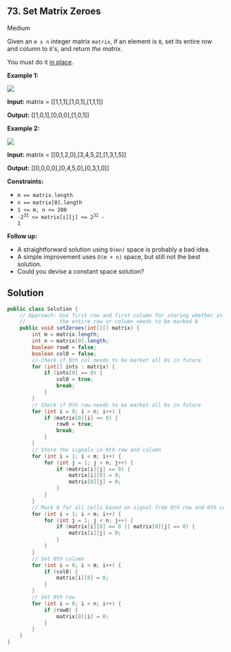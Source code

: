## 73\. Set Matrix Zeroes

Medium

Given an `m x n` integer matrix `matrix`, if an element is `0`, set its entire row and column to `0`'s, and return _the matrix_.

You must do it [in place](https://en.wikipedia.org/wiki/In-place_algorithm).

**Example 1:**

![](https://assets.leetcode.com/uploads/2020/08/17/mat1.jpg)

**Input:** matrix = \[\[1,1,1],[1,0,1],[1,1,1]]

**Output:** [[1,0,1],[0,0,0],[1,0,1]] 

**Example 2:**

![](https://assets.leetcode.com/uploads/2020/08/17/mat2.jpg)

**Input:** matrix = \[\[0,1,2,0],[3,4,5,2],[1,3,1,5]]

**Output:** [[0,0,0,0],[0,4,5,0],[0,3,1,0]] 

**Constraints:**

*   `m == matrix.length`
*   `n == matrix[0].length`
*   `1 <= m, n <= 200`
*   <code>-2<sup>31</sup> <= matrix[i][j] <= 2<sup>31</sup> - 1</code>

**Follow up:**

*   A straightforward solution using `O(mn)` space is probably a bad idea.
*   A simple improvement uses `O(m + n)` space, but still not the best solution.
*   Could you devise a constant space solution?

## Solution

```java
public class Solution {
    // Approach: Use first row and first column for storing whether in future
    //           the entire row or column needs to be marked 0
    public void setZeroes(int[][] matrix) {
        int m = matrix.length;
        int n = matrix[0].length;
        boolean row0 = false;
        boolean col0 = false;
        // Check if 0th col needs to be market all 0s in future
        for (int[] ints : matrix) {
            if (ints[0] == 0) {
                col0 = true;
                break;
            }
        }
        // Check if 0th row needs to be market all 0s in future
        for (int i = 0; i < n; i++) {
            if (matrix[0][i] == 0) {
                row0 = true;
                break;
            }
        }
        // Store the signals in 0th row and column
        for (int i = 1; i < m; i++) {
            for (int j = 1; j < n; j++) {
                if (matrix[i][j] == 0) {
                    matrix[i][0] = 0;
                    matrix[0][j] = 0;
                }
            }
        }
        // Mark 0 for all cells based on signal from 0th row and 0th column
        for (int i = 1; i < m; i++) {
            for (int j = 1; j < n; j++) {
                if (matrix[i][0] == 0 || matrix[0][j] == 0) {
                    matrix[i][j] = 0;
                }
            }
        }
        // Set 0th column
        for (int i = 0; i < m; i++) {
            if (col0) {
                matrix[i][0] = 0;
            }
        }
        // Set 0th row
        for (int i = 0; i < n; i++) {
            if (row0) {
                matrix[0][i] = 0;
            }
        }
    }
}
```